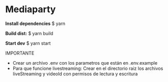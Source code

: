# Mediaparty #

**Install dependencies**
$ yarn

**Build dist:**
$ yarn build

**Start dev**
$ yarn start


IMPORTANTE  
- Crear un archivo .env con los parametros que están en .env.example
- Para que funcione livestreaming: Crear en el directorio raiz los archivos liveStreaming y videoId con permisos de lectura y escritura